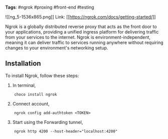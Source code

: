 **Tags**: #ngrok #proxing #front-end #testing

![[ng_5-1536x865.png]]
Link:  [[https://ngrok.com/docs/getting-started/]]

Ngrok is a globally distributed reverse proxy that acts as the front door to your applications, providing a unified ingress platform for delivering traffic from your services to the internet. Ngrok is environment-independent, meaning it can deliver traffic to services running anywhere without requiring changes to your environment's networking setup. 

## Installation

To install Ngrok, follow these steps:

 1) In terminal,
```
	choco install ngrok
```
2) Connect account,
```
	ngrok config add-authtoken <TOKEN>
```
3) Start using the Forwarding tunnel,
```
	ngrok http 4200 --host-header="localhost:4200"
```